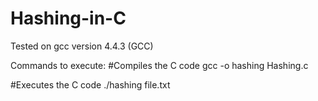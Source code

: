 # Hashing-in-C

Tested on gcc version 4.4.3 (GCC)

Commands to execute:
#Compiles the  C code
gcc -o hashing Hashing.c

#Executes the C code
./hashing file.txt
